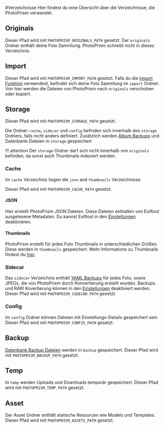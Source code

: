 #Verzeichnisse
Hier findest du eine Übersicht über die Verzeichnisse, die PhotoPrism verwendet.

## Originals
Dieser Pfad wird mit `PHOTOPRISM_ORIGINALS_PATH` gesetzt.
Der `originals` Ordner enthält deine Foto Sammlung. PhotoPrism schreibt nicht in dieses Verzeichnis.

## Import
Dieser Pfad wird mit `PHOTOPRISM_IMPORT_PATH` gesetzt.
Falls du die [Import Funktion](../library/import-vs-index.md) verwendest, befindet sich deine Foto Sammlung im `import` Ordner. Von hier werden die Dateien von
PhotoPrism nach `originals` verschoben oder kopiert.

## Storage
Dieser Pfad wird mit `PHOTOPRISM_STORAGE_PATH` gesetzt.

Die Ordner: `cache`, `sidecar` und `config` befinden sich innerhalb des `storage` Ordners, falls nicht anders definiert.
Zusätzlich werden [Album Backups](./backups.md#album-backups) und Datenbank-Dateien in `storage` gespeichert

!!! attention
    Der `storage` Ordner darf sich nicht innerhalb von `originals` befinden, da sonst auch Thumbnails indexiert werden.

### Cache
Im `cache` Verzeichnis liegen die `json` and `thumbnails` Verzeichnisse.

Dieser Pfad wird mit `PHOTOPRISM_CACHE_PATH` gesetzt.

#### JSON
Hier erstellt PhotoPrism JSON Dateien. Diese Dateien enthalten von Exiftool ausgelesene Metadaten.
Du kannst Exiftool in den [Einstellungen](../settings/advanced.md) deaktivieren.

#### Thumbnails
PhotoPrism erstellt für jedes Foto Thumbnails in unterschiedlichen Größen. Diese werden in `thumbnails` gespeichert.
Mehr Informatione zu Thumbnails findest du [hier](../settings/advanced.md#images).

### Sidecar
Das `sidecar` Verzeichnis enthält [YAML Backups](./backups.md) für jedes Foto, sowie JPEGs, die von PhotoPrism durch Konvertierung erstellt wurden.
Backups und RAW Kovertierung können in den [Einstellungen](../settings/advanced.md) deaktiviert werden.
Dieser Pfad wird mit `PHOTOPRISM_SIDECAR_PATH` gesetzt.

### Config
Im `config` Ordner können Dateien mit Einstellungs-Details gespeichert sein.
Dieser Pfad wird mit `PHOTOPRISM_CONFIG_PATH` gesetzt.

## Backup
[Datenbank Backup Dateien](./backups.md#backup-command) werden in `backup` gespeichert.
Dieser Pfad wird mit `PHOTOPRISM_BACKUP_PATH` gesetzt.

## Temp
In `temp` werden Uploads und Downloads temporär gespeichert.
Dieser Pfad wird mit `PHOTOPRISM_TEMP_PATH` gesetzt.


## Asset
Der Asset Ordner enthält statische Resourcen wie Models und Templates.
Dieser Pfad wird mit `PHOTOPRISM_ASSETS_PATH` gesetzt.

